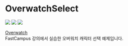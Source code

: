 # OverwatchSelect

<img src="https://img.shields.io/badge/HTML5-E34F26?style=flat&logo=HTML5&logoColor=ffffff"/></a>
<img src="https://img.shields.io/badge/CSS3-1572B6?style=flat&logo=CSS3&logoColor=ffffff"/></a>
<img src="https://img.shields.io/badge/Sass-CC6699?style=flat&logo=Sass&logoColor=ffffff"/></a>

[Overwatch](https://monumental-biscotti-9cfc39.netlify.app/) <br>
FastCampus 강의에서 실습한 오버워치 캐릭터 선택 예제입니다. <br>
